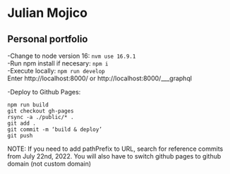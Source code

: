 # Julian Mojico

## Personal portfolio

-Change to node version 16: `nvm use 16.9.1`  
-Run npm install if necesary: `npm i`  
-Execute locally: `npm run develop`  
Enter http://localhost:8000/ or http://localhost:8000/___graphql

-Deploy to Github Pages:

```
npm run build
git checkout gh-pages
rsync -a ./public/* .
git add .
git commit -m ‘build & deploy’
git push
```

NOTE: If you need to add pathPrefix to URL, search for reference commits from July 22nd, 2022.
You will also have to switch github pages to github domain (not custom domain)
